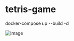 ﻿# tetris-game

docker-compose up --build -d

![image](https://github.com/user-attachments/assets/ff8c5eb4-4904-43fa-8287-ef9c0d3d6747)
